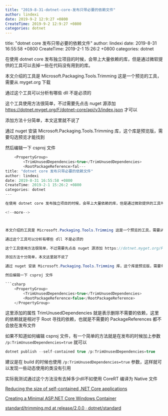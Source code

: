 ```yaml
---
title: "2019-8-31-dotnet-core-发布只带必要的依赖文件"
author: lindexi
date: 2019-9-2 12:9:27 +0800
CreateTime: 2019-9-2 12:9:27 +0800
categories: dotnet
---
```


title: "dotnet core 发布只带必要的依赖文件"
author: lindexi
date: 2019-8-31 16:55:58 +0800
CreateTime: 2019-2-1 15:26:2 +0800
categories: dotnet

<!--more-->



在使用 dotnet core 发布独立项目的时候，会带上大量依赖的库，但是通过微软提供的工具可以去掉一些在代码没有用到的库。

<!--more-->



本文介绍的工具是 Microsoft.Packaging.Tools.Trimming 这是一个预览的工具，需要从 myget.org 下载

通过这个工具可以分析有哪些 dll 不是必须的

这个工具使用方法很简单，不过需要先点击 nuget 源添加 https://dotnet.myget.org/F/dotnet-core/api/v3/index.json 才可以

添加方法十分简单，本文这里就不说了

通过 nuget 安装 Microsoft.Packaging.Tools.Trimming 库，这个库是预览版，需要勾选预览才能找到

然后编辑一下 csproj 文件

```csharp
    <PropertyGroup>
        <TrimUnusedDependencies>true</TrimUnusedDependencies>
        <RootPackageReference>fal---
title: "dotnet core 发布只带必要的依赖文件"
author: lindexi
date: 2019-8-31 16:55:58 +0800
CreateTime: 2019-2-1 15:26:2 +0800
categories: dotnet
---

在使用 dotnet core 发布独立项目的时候，会带上大量依赖的库，但是通过微软提供的工具可以去掉一些在代码没有用到的库。

<!--more-->



本文介绍的工具是 Microsoft.Packaging.Tools.Trimming 这是一个预览的工具，需要从 myget.org 下载

通过这个工具可以分析有哪些 dll 不是必须的

这个工具使用方法很简单，不过需要先点击 nuget 源添加 https://dotnet.myget.org/F/dotnet-core/api/v3/index.json 才可以

添加方法十分简单，本文这里就不说了

通过 nuget 安装 Microsoft.Packaging.Tools.Trimming 库，这个库是预览版，需要勾选预览才能找到

然后编辑一下 csproj 文件

```csharp
    <PropertyGroup>
        <TrimUnusedDependencies>true</TrimUnusedDependencies>
        <RootPackageReference>false</RootPackageReference>
    </PropertyGroup>
```

这里添加的属性 TrimUnusedDependencies 就是表示删除不需要的依赖，这里的依赖就是相对于 Root 寻找的依赖，也就是不需要的 PackageReferences 都不会放在发布文件

如果不知道如何编辑 csproj 文件，有一个简单的方法就是在发布的时候加上参数 `/p:TrimUnusedDependencies=true` 就可以

```csharp
dotnet publish --self-contained true /p:TrimUnusedDependencies=true
```

建议是在 build 的时候也使用 `/p:TrimUnusedDependencies=true` 参数，这样就可以发现一些动态使用的类没有引用

实际我测试通过这个方法没有去掉多少dll不如使用 CoreRT 编译为 Native 文件

[Reducing the size of self-contained .NET Core applications](https://ianqvist.blogspot.com/2018/01/reducing-size-of-self-contained-net.html?tdsourcetag=s_pctim_aiomsg )

[Creating a Minimal ASP.NET Core Windows Container](https://blogs.msdn.microsoft.com/webdev/2017/11/09/creating-a-minimal-asp-net-core-windows-container/ )

[standard/trimming.md at release/2.0.0 · dotnet/standard](https://github.com/dotnet/standard/blob/release/2.0.0/Microsoft.Packaging.Tools.Trimming/docs/trimming.md )

